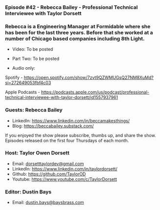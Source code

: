 ### Episode #42 - Rebecca Bailey - Professional Technical Interviewee with Taylor Dorsett

### Rebecca is a Engineering Manager at Formidable where she has been for the last three years. Before that she worked at a number of Chicago based companies including 8th Light.

- Video: To be posted
- Part Two: To be posted

- Audio only:

Spotify - https://open.spotify.com/show/7zvt9QZWMUGsQ27NM8XuMd?si=272649053fbf4c03

Apple Podcasts - https://podcasts.apple.com/us/podcast/professional-technical-interviewee-with-taylor-dorsett/id1557937961

### Guests: Rebecca Bailey

- LinkedIn: https://www.linkedin.com/in/beccamakesthings/
- Blog: https://beccabailey.substack.com/

If you enjoyed the show please subscribe, thumbs up, and share the show.
Episodes released on the first four Thursdays of each month.

### Host: Taylor Owen Dorsett

- Email: dorsetttaylordev@gmail.com
- LinkedIn: https://www.linkedin.com/in/taylordorsett/
- Github: https://github.com/TaylorOD
- Youtube: https://www.youtube.com/c/TaylorDorsett

### Editor: Dustin Bays

- Email: dustin.bays@baysbrass.com
